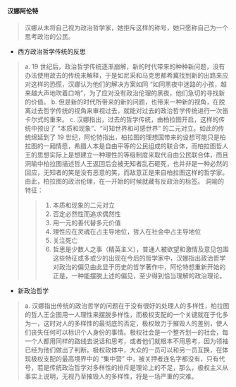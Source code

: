 #### 汉娜阿伦特
> 汉娜从未将自己视为政治哲学家，她拒斥这样的称号，她只愿称自己为一个思考政治的公民。
* 西方政治哲学传统的反思
> a. 19 世纪后，政治哲学传统逐渐崩解，新的时代带来的种种新问题，没有办法使用故去的传统来解释，于是如尼采和马克思都希冀找到新的出路来应对这样的恐慌，汉娜认为他们的解决方案如同 “如同黑夜中迷路的小孩，越来越大声地吹着口哨”，为了应对没有政治伦理的黑夜，他们急切的寻找新的价值。
> b. 但是新的时代所带来的新的问题，也带来一种新的视角，在脱离过去哲学传统的视角来审视过去，就能对过去的政治哲学传统进行一次笛卡尔式的重来。
> c. 汉娜指出，过去的哲学传统，由柏拉图开启，这样的传统中预设了 “本质和现象”、“可知世界和可感世界” 的二元对立。如此的传统绵延到了 19 世纪，阿伦特指出，柏拉图的理想国带来的设想可能只是柏拉图的一厢情愿，希腊人本是自由平等的公民组成的联合体，而柏拉图哲人王的思想实际上是想建立一种理性的等级制度来取代自由公民联合体，而且洞喻中柏拉图描述哲人王返回后会被无知者乱石砸死，也并非是一种必然的回应，无知者的笑是没有恶意的笑，而敌意正是来自柏拉图这样的哲学家。由此，柏拉图的政治伦理，在一开始的时候就藏有反政治的标签。
> 洞喻的特征：
> > 1. 本质和现象的二元对立
> > 2. 否定必然性而追求偶然性
> > 3. 用一元的善代替多元价值
> > 4. 理性应在灵魂在占主导地位，哲人在社会中占主导地位
> > 5. 关注死亡
> > 6. 哲思是少数人之事（精英主义），普通人被欲望和激情及意见包围
> 这些特征或多或少的出现在今后的哲学家中，汉娜指出政治哲学对政治的偏见由此显于历史的哲学著作中，阿伦特想重新开始的正是，一种能摆脱上述的偏见，至少得到恰当理解的政治理论。

* 新政治哲学
> a. 汉娜指出传统的政治哲学的问题在于没有很好的处理人的多样性，柏拉图的哲人王企图用一人理性来摆脱多样性，而极权支配的一个关键就在于化多为一，这时对人的多样性的最彻底的否定，极权致力于摧毁人的差别，使人们丧失任何可以标识个人身份的事情。极权社会是一个整齐划一的社会，每一个人都用同样的路线去说话和思考，或者他们就根本不用思考，因为领袖已经为他们做出了判断。极权政体中，大众的一员可以和另一员互换，在体现极权支配的最高境界中的 “集中营” 中，被关押者连名字都没有，只有代号，若是传统政治哲学对多样性的排斥是理论上的不足，那么，极权主义从事实上说明，无视乃至摧毁人的多样性，将是一场严重的灾难。